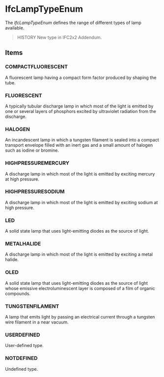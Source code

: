 # IfcLampTypeEnum

The _IfcLampTypeEnum_ defines the range of different types of lamp available.

> HISTORY  New type in IFC2x2 Addendum.

## Items

### COMPACTFLUORESCENT
A fluorescent lamp having a compact form factor produced by shaping the tube.

### FLUORESCENT
A typically tubular discharge lamp in which most of the light is emitted by one or several layers of phosphors excited by ultraviolet radiation from the discharge.

### HALOGEN
An incandescent lamp in which a tungsten filament is sealed into a compact transport envelope filled with an inert gas and a small amount of halogen such as iodine or bromine.

### HIGHPRESSUREMERCURY
A discharge lamp in which most of the light is emitted by exciting mercury at high pressure.

### HIGHPRESSURESODIUM
A discharge lamp in which most of the light is emitted by exciting sodium at high pressure.

### LED
A solid state lamp that uses light-emitting diodes as the source of light.

### METALHALIDE
A discharge lamp in which most of the light is emitted by exciting a metal halide.

### OLED
A solid state lamp that uses light-emitting diodes as the source of light whose emissive electroluminescent layer is composed of a film of organic compounds.

### TUNGSTENFILAMENT
A lamp that emits light by passing an electrical current through a tungsten wire filament in a near vacuum.

### USERDEFINED
User-defined type.

### NOTDEFINED
Undefined type.
